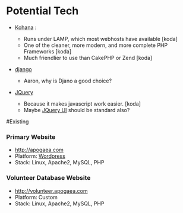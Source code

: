 

# Potential Tech

* [Kohana](http://kohanaframework.org/) : 
  * Runs under LAMP, which most webhosts have available [koda]
  * One of the cleaner, more modern, and more complete PHP Frameworks [koda]
  * Much friendlier to use than CakePHP or Zend [koda]
  
* [django](https://www.djangoproject.com/)
  * Aaron, why is Djano a good choice?
  
* [JQuery](http://jquery.com/)
  * Because it makes javascript work easier. [koda]
  * Maybe [JQuery UI](http://jqueryui.com/) should be standard also?
  



#Existing

### Primary Website 
* http://apogaea.com
* Platform: [Wordpress](http://wordpress.org/)
* Stack: Linux, Apache2, MySQL, PHP

### Volunteer Database Website 
* http://volunteer.apogaea.com
* Platform: Custom
* Stack: Linux, Apache2, MySQL, PHP

